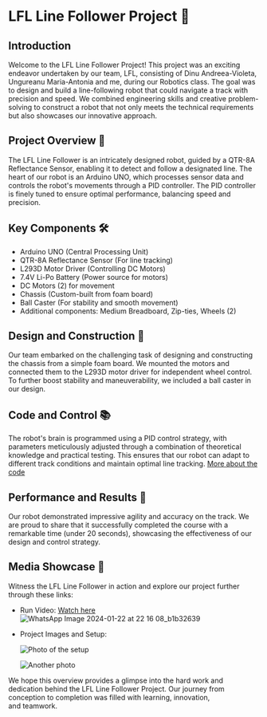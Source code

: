 # LFL Line Follower Project 🚗

## Introduction

Welcome to the LFL Line Follower Project! This project was an exciting endeavor undertaken by our team, LFL, consisting of Dinu Andreea-Violeta, Ungureanu Maria-Antonia and me, during our Robotics class. The goal was to design and build a line-following robot that could navigate a track with precision and speed. We combined engineering skills and creative problem-solving to construct a robot that not only meets the technical requirements but also showcases our innovative approach.

## Project Overview 🌟

The LFL Line Follower is an intricately designed robot, guided by a QTR-8A Reflectance Sensor, enabling it to detect and follow a designated line. The heart of our robot is an Arduino UNO, which processes sensor data and controls the robot's movements through a PID controller. The PID controller is finely tuned to ensure optimal performance, balancing speed and precision.

## Key Components 🛠

- Arduino UNO (Central Processing Unit)
- QTR-8A Reflectance Sensor (For line tracking)
- L293D Motor Driver (Controlling DC Motors)
- 7.4V Li-Po Battery (Power source for motors)
- DC Motors (2) for movement
- Chassis (Custom-built from foam board)
- Ball Caster (For stability and smooth movement)
- Additional components: Medium Breadboard, Zip-ties, Wheels (2)

## Design and Construction 🌈

Our team embarked on the challenging task of designing and constructing the chassis from a simple foam board. We mounted the motors and connected them to the L293D motor driver for independent wheel control. To further boost stability and maneuverability, we included a ball caster in our design. 

## Code and Control 📚

The robot's brain is programmed using a PID control strategy, with parameters meticulously adjusted through a combination of theoretical knowledge and practical testing. This ensures that our robot can adapt to different track conditions and maintain optimal line tracking.
 [More about the code](https://youtu.be/link)

## Performance and Results 🏅

Our robot demonstrated impressive agility and accuracy on the track. We are proud to share that it successfully completed the course with a remarkable time (under 20 seconds), showcasing the effectiveness of our design and control strategy.

## Media Showcase 🎥

Witness the LFL Line Follower in action and explore our project further through these links:
- Run Video: [Watch here](https://youtube.com/shorts/r5TfDh-J7nc?si=Gt-Mq6-U9dJmX2pO)
  ![WhatsApp Image 2024-01-22 at 22 16 08_b1b32639](https://github.com/uantoniaa/LineFollower/assets/93488180/20da1aff-db95-41ea-a599-ef77eb0435e2)

- Project Images and Setup:
  
  ![Photo of the setup](https://github.com/uantoniaa/LineFollower/assets/93488180/20da1aff-db95-41ea-a599-ef77eb0435e2)


  ![Another photo](https://github.com/uantoniaa/LineFollower/assets/93488180/2371a7e5-b265-441e-a13f-5eb894c4b5d9)
  
We hope this overview provides a glimpse into the hard work and dedication behind the LFL Line Follower Project. Our journey from conception to completion was filled with learning, innovation, and teamwork.
